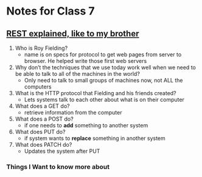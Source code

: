 # Notes for Class 7

## [REST explained, like to my brother](https://gist.github.com/brookr/5977550)

1. Who is Roy Fielding?
    * name is on specs for protocol to get web pages from server to browser. He helped write those first web servers
2. Why don’t the techniques that we use today work well when we need to be able to talk to all of the machines in the world?
    * Only need to talk to small groups of machines now, not ALL the computers
3. What is the HTTP protocol that Fielding and his friends created?
    * Lets systems talk to each other about what is on their computer
4. What does a GET do?
    * retrieve information from the computer
5. What does a POST do?
    * if one needs to **add** something to another system
6. What does PUT do?
    * if system wants to **replace** something in another system
7. What does PATCH do?
    * Updates the system after PUT

### Things I Want to know more about
